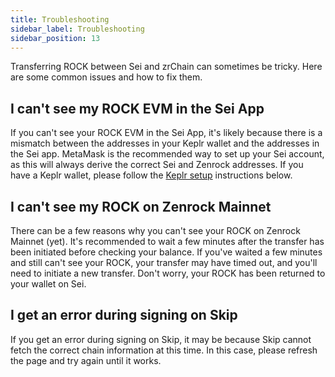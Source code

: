```yaml
---
title: Troubleshooting
sidebar_label: Troubleshooting
sidebar_position: 13
---
```


Transferring ROCK between Sei and zrChain can sometimes be tricky. Here are some common issues and how to fix them.

## I can't see my ROCK EVM in the Sei App

If you can't see your ROCK EVM in the Sei App, it's likely because there is a mismatch between the addresses in your Keplr wallet and the addresses in the Sei app. MetaMask is the recommended way to set up your Sei account, as this will always derive the correct Sei and Zenrock addresses. If you have a Keplr wallet, please follow the [Keplr setup](./setup.md#setup-from-keplr) instructions below. 

## I can't see my ROCK on Zenrock Mainnet

There can be a few reasons why you can't see your ROCK on Zenrock Mainnet (yet). It's recommended to wait a few minutes after the transfer has been initiated before checking your balance. If you've waited a few minutes and still can't see your ROCK, your transfer may have timed out, and you'll need to initiate a new transfer. Don't worry, your ROCK has been returned to your wallet on Sei. 

## I get an error during signing on Skip

If you get an error during signing on Skip, it may be because Skip cannot fetch the correct chain information at this time. In this case, please refresh the page and try again until it works. 